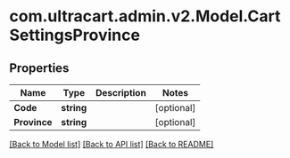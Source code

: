 # com.ultracart.admin.v2.Model.CartSettingsProvince
## Properties

Name | Type | Description | Notes
------------ | ------------- | ------------- | -------------
**Code** | **string** |  | [optional] 
**Province** | **string** |  | [optional] 


[[Back to Model list]](../README.md#documentation-for-models) [[Back to API list]](../README.md#documentation-for-api-endpoints) [[Back to README]](../README.md)

